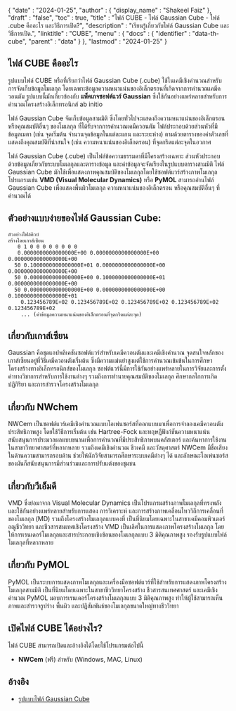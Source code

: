 {
  "date" : "2024-01-25",
  "author" : {
    "display_name" : "Shakeel Faiz"
  },
  "draft" : "false",
  "toc" : true,
  "title" : "ไฟล์ CUBE - ไฟล์ Gaussian Cube - ไฟล์ .cube คืออะไร และวิธีการเปิด?",
  "description" : "เรียนรู้เกี่ยวกับไฟล์ Gaussian Cube และวิธีการเปิด.",
  "linktitle" : "CUBE",
  "menu" : {
    "docs" : {
      "identifier" : "data-th-cube",
      "parent" : "data"
    }
  },
  "lastmod" : "2024-01-25"
}

## ไฟล์ CUBE คืออะไร

รูปแบบไฟล์ CUBE หรือที่เรียกว่าไฟล์ Gaussian Cube (.cube) ใช้ในเคมีเชิงคำนวณสำหรับการจัดเก็บข้อมูลโมเลกุล โดยเฉพาะข้อมูลความหนาแน่นของอิเล็กตรอนที่เกิดจากการคำนวณเคมีควอนตัม รูปแบบนี้มักเกี่ยวข้องกับ **แพ็คเกจซอฟต์แวร์ Gaussian** ซึ่งใช้กันอย่างแพร่หลายสำหรับการคำนวณโครงสร้างอิเล็กทรอนิกส์ ab initio

ไฟล์ Gaussian Cube จัดเก็บข้อมูลสามมิติ ซึ่งโดยทั่วไปจะแสดงถึงความหนาแน่นของอิเล็กตรอนหรือคุณสมบัติอื่นๆ ของโมเลกุล ที่ได้รับจากการคำนวณเคมีควอนตัม ไฟล์ประกอบด้วยส่วนหัวที่มีข้อมูลเมตา (เช่น จุดเริ่มต้น จำนวนจุดข้อมูลในแต่ละแกน และระยะห่าง) ตามด้วยตารางของค่าตัวเลขที่แสดงถึงคุณสมบัติที่น่าสนใจ (เช่น ความหนาแน่นของอิเล็กตรอน) ที่จุดกริดแต่ละจุดในอวกาศ

ไฟล์ Gaussian Cube (.cube) เป็นไฟล์ข้อความธรรมดาที่มีโครงสร้างเฉพาะ ส่วนหัวประกอบด้วยข้อมูลเกี่ยวกับระบบโมเลกุลและตารางข้อมูล และค่าข้อมูลจะจัดเรียงในรูปแบบตารางสามมิติ ไฟล์ Gaussian Cube มักใช้เพื่อแสดงภาพคุณสมบัติของโมเลกุลโดยใช้ซอฟต์แวร์สร้างภาพโมเลกุล โปรแกรมเช่น **VMD (Visual Molecular Dynamics)** หรือ **PyMOL** สามารถอ่านไฟล์ Gaussian Cube เพื่อแสดงพื้นผิวโมเลกุล ความหนาแน่นของอิเล็กตรอน หรือคุณสมบัติอื่นๆ ที่คำนวณได้

## ตัวอย่างแบบง่ายของไฟล์ Gaussian Cube:

```
ตัวอย่างไฟล์คิวบ์
สร้างโดยเกาส์เซียน
   0 1 0 0 0 0 0 0 0 0
   0.0000000000000000E+00 0.0000000000000000E+00 0.0000000000000000E+00
  50 0.1000000000000000E+01 0.0000000000000000E+00 0.0000000000000000E+00
  50 0.0000000000000000E+00 0.1000000000000000E+01 0.0000000000000000E+00
  50 0.0000000000000000E+00 0.0000000000000000E+00 0.1000000000000000E+01
    0.123456789E+02 0.123456789E+02 0.123456789E+02 0.123456789E+02 0.123456789E+02
    ... (ค่าข้อมูลความหนาแน่นของอิเล็กตรอนที่จุดกริดแต่ละจุด)
```

## เกี่ยวกับเกาส์เซียน

Gaussian คือชุดแอปพลิเคชันซอฟต์แวร์สำหรับเคมีควอนตัมและเคมีเชิงคำนวณ จุดสนใจหลักของเกาส์เซียนอยู่ที่วิธีเคมีควอนตัมเริ่มต้น ซึ่งมีความแม่นยำสูงแต่ใช้การคำนวณเข้มข้นในการศึกษาโครงสร้างทางอิเล็กทรอนิกส์ของโมเลกุล ซอฟต์แวร์นี้มีการใช้กันอย่างแพร่หลายในการวิจัยและการตั้งค่าทางวิชาการสำหรับการใช้งานต่างๆ รวมถึงการทำนายคุณสมบัติของโมเลกุล ศึกษากลไกการเกิดปฏิกิริยา และการสำรวจโครงสร้างโมเลกุล

## เกี่ยวกับ NWchem

NWCem เป็นซอฟต์แวร์เคมีเชิงคำนวณแบบโอเพ่นซอร์สที่ออกแบบมาเพื่อการจำลองเคมีควอนตัมประสิทธิภาพสูง โดยใช้วิธีการเริ่มต้น เช่น Hartree-Fock และทฤษฎีฟังก์ชันความหนาแน่น สนับสนุนการประมวลผลแบบขนานเพื่อการคำนวณที่มีประสิทธิภาพบนคลัสเตอร์ และค้นหาการใช้งานในสาขาวิทยาศาสตร์ที่หลากหลาย รวมถึงเคมีเชิงคำนวณ ชีวเคมี และวัสดุศาสตร์ NWCem มีชื่อเสียงในด้านความสามารถรอบด้าน ช่วยให้นักวิจัยสามารถศึกษาระบบเคมีต่างๆ ได้ และลักษณะโอเพ่นซอร์สของมันก็สนับสนุนการมีส่วนร่วมและการปรับแต่งของชุมชน

## เกี่ยวกับวีเอ็มดี

VMD ซึ่งย่อมาจาก Visual Molecular Dynamics เป็นโปรแกรมสร้างภาพโมเลกุลที่ทรงพลังและใช้กันอย่างแพร่หลายสำหรับการแสดง การวิเคราะห์ และการสร้างภาพเคลื่อนไหววิถีการเคลื่อนที่ของโมเลกุล (MD) รวมถึงโครงสร้างโมเลกุลแบบคงที่ เป็นที่นิยมโดยเฉพาะในสาขาเคมีคอมพิวเตอร์ อณูชีววิทยา และชีวสารสนเทศเชิงโครงสร้าง VMD เป็นเลิศในการแสดงภาพโครงสร้างโมเลกุล โดยให้การเรนเดอร์โมเลกุลและสารประกอบเชิงซ้อนของโมเลกุลแบบ 3 มิติคุณภาพสูง รองรับรูปแบบไฟล์โมเลกุลที่หลากหลาย

## เกี่ยวกับ PyMOL

PyMOL เป็นระบบการแสดงภาพโมเลกุลและเครื่องมือซอฟต์แวร์ที่ใช้สำหรับการแสดงภาพโครงสร้างโมเลกุลสามมิติ เป็นที่นิยมโดยเฉพาะในสาขาชีววิทยาโครงสร้าง ชีวสารสนเทศศาสตร์ และเคมีเชิงคำนวณ PyMOL มอบการเรนเดอร์โครงสร้างโมเลกุลแบบ 3 มิติคุณภาพสูง ทำให้ผู้ใช้สามารถเห็นภาพและสำรวจรูปร่าง พื้นผิว และปฏิสัมพันธ์ของโมเลกุลขนาดใหญ่ทางชีววิทยา

## เปิดไฟล์ CUBE ได้อย่างไร?

ไฟล์ CUBE สามารถเปิดและอ้างอิงได้โดยใช้โปรแกรมต่อไปนี้

- **NWCem** (ฟรี) สำหรับ (Windows, MAC, Linux)

## อ้างอิง
* [รูปแบบไฟล์ Gaussian Cube](https://paulbourke.net/dataformats/cube/)
